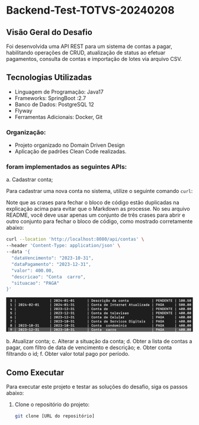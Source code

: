 # Backend-Test-TOTVS-20240208

## Visão Geral do Desafio

Foi desenvolvida uma API REST para um sistema de contas a pagar, habilitando operações de CRUD, atualização de status ao efetuar pagamentos, consulta de contas e importação de lotes via arquivo CSV.


## Tecnologias Utilizadas

- Linguagem de Programação: Java17 
- Frameworks: SpringBoot :2.7
- Banco de Dados: PostgreSQL 12
- Flyway
- Ferramentas Adicionais: Docker, Git


### Organização:
- Projeto organizado no Domain Driven Design
- Aplicação de padrões Clean Code realizadas.

### foram implementados as seguintes APIs:
   a. Cadastrar conta;


Para cadastrar uma nova conta no sistema, utilize o seguinte comando `curl`:



Note que as crases para fechar o bloco de código estão duplicadas na explicação acima para evitar que o Markdown as processe. No seu arquivo README, você deve usar apenas um conjunto de três crases para abrir e outro conjunto para fechar o bloco de código, como mostrado corretamente abaixo:






```bash
curl --location 'http://localhost:8080/api/contas' \
--header 'Content-Type: application/json' \
--data '{
  "dataVencimento": "2023-10-31",
  "dataPagamento": "2023-12-31",
  "valor": 400.00,
  "descricao": "Conta  carro",
  "situacao": "PAGA"
}'
```

<div align="center">
  <img src="img/database_info.png"/> 
</div>









   b. Atualizar conta;
   c. Alterar a situação da conta;
   d. Obter a lista de contas a pagar, com filtro de data de vencimento e descrição;
   e. Obter conta filtrando o id;
   f. Obter valor total pago por período.





## Como Executar

Para executar este projeto e testar as soluções do desafio, siga os passos abaixo:

1. Clone o repositório do projeto:
   ```bash
   git clone [URL do repositório]